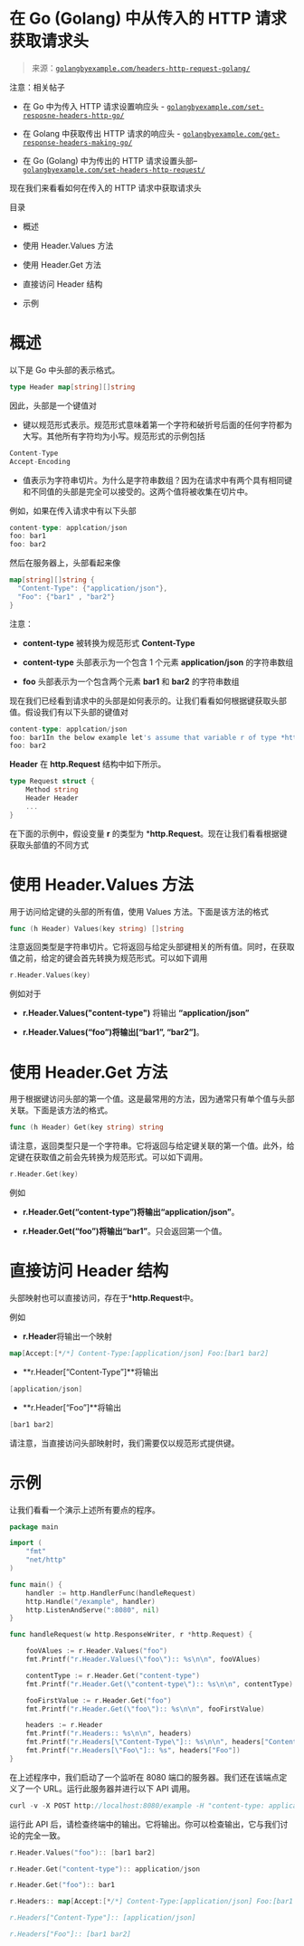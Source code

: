 <!--yml

分类：未分类

日期：2024-10-13 06:31:28

-->

# 在 Go (Golang) 中从传入的 HTTP 请求获取请求头

> 来源：[`golangbyexample.com/headers-http-request-golang/`](https://golangbyexample.com/headers-http-request-golang/)

注意：相关帖子

+   在 Go 中为传入 HTTP 请求设置响应头 - [`golangbyexample.com/set-resposne-headers-http-go/`](https://golangbyexample.com/set-resposne-headers-http-go/)

+   在 Golang 中获取传出 HTTP 请求的响应头 - [`golangbyexample.com/get-response-headers-making-go/`](https://golangbyexample.com/get-response-headers-making-go/)

+   在 Go (Golang) 中为传出的 HTTP 请求设置头部– [`golangbyexample.com/set-headers-http-request/`](https://golangbyexample.com/set-headers-http-request/)

现在我们来看看如何在传入的 HTTP 请求中获取请求头

目录

+   概述

+   使用 Header.Values 方法

+   使用 Header.Get 方法

+   直接访问 Header 结构

+   示例

# **概述**

以下是 Go 中头部的表示格式。

```go
type Header map[string][]string
```

因此，头部是一个键值对

+   键以规范形式表示。规范形式意味着第一个字符和破折号后面的任何字符都为大写。其他所有字符均为小写。规范形式的示例包括

```go
Content-Type
Accept-Encoding
```

+   值表示为字符串切片。为什么是字符串数组？因为在请求中有两个具有相同键和不同值的头部是完全可以接受的。这两个值将被收集在切片中。

例如，如果在传入请求中有以下头部

```go
content-type: applcation/json
foo: bar1
foo: bar2
```

然后在服务器上，头部看起来像

```go
map[string][]string {
  "Content-Type": {"application/json"},
  "Foo": {"bar1" , "bar2"}
}
```

注意：

+   **content-type** 被转换为规范形式 **Content-Type**

+   **content-type** 头部表示为一个包含 1 个元素 **application/json** 的字符串数组

+   **foo** 头部表示为一个包含两个元素 **bar1** 和 **bar2** 的字符串数组

现在我们已经看到请求中的头部是如何表示的。让我们看看如何根据键获取头部值。假设我们有以下头部的键值对

```go
content-type: applcation/json
foo: bar1In the below example let's assume that variable r of type *http.Request type. Now let's see different ways of getting a header value.
foo: bar2
```

**Header** 在 **http.Request** 结构中如下所示。

```go
type Request struct {
    Method string
    Header Header
    ...
}
```

在下面的示例中，假设变量 **r** 的类型为 ***http.Request**。现在让我们看看根据键获取头部值的不同方式

# **使用 Header.Values 方法**

用于访问给定键的头部的所有值，使用 Values 方法。下面是该方法的格式

```go
func (h Header) Values(key string) []string
```

注意返回类型是字符串切片。它将返回与给定头部键相关的所有值。同时，在获取值之前，给定的键会首先转换为规范形式。可以如下调用

```go
r.Header.Values(key)
```

例如对于

+   **r.Header.Values("content-type")** 将输出 **“application/json”**

+   **r.Header.Values(“foo”)**将输出**[“bar1”, “bar2”]**。

# **使用 Header.Get 方法**

用于根据键访问头部的第一个值。这是最常用的方法，因为通常只有单个值与头部关联。下面是该方法的格式。

```go
func (h Header) Get(key string) string
```

请注意，返回类型只是一个字符串。它将返回与给定键关联的第一个值。此外，给定键在获取值之前会先转换为规范形式。可以如下调用。

```go
r.Header.Get(key)
```

例如

+   **r.Header.Get(“content-type”)**将输出**“application/json”**。

+   **r.Header.Get(“foo”)**将输出**“bar1”**。只会返回第一个值。

# **直接访问 Header 结构**

头部映射也可以直接访问，存在于***http.Request**中。

例如

+   **r.Header**将输出一个映射

```go
map[Accept:[*/*] Content-Type:[application/json] Foo:[bar1 bar2]
```

+   **r.Header[“Content-Type”]**将输出

```go
[application/json]
```

+   **r.Header[“Foo”]**将输出

```go
[bar1 bar2]
```

请注意，当直接访问头部映射时，我们需要仅以规范形式提供键。

# **示例**

让我们看看一个演示上述所有要点的程序。

```go
package main

import (
	"fmt"
	"net/http"
)

func main() {
	handler := http.HandlerFunc(handleRequest)
	http.Handle("/example", handler)
	http.ListenAndServe(":8080", nil)
}

func handleRequest(w http.ResponseWriter, r *http.Request) {

	fooVAlues := r.Header.Values("foo")
	fmt.Printf("r.Header.Values(\"foo\"):: %s\n\n", fooVAlues)

	contentType := r.Header.Get("content-type")
	fmt.Printf("r.Header.Get(\"content-type\"):: %s\n\n", contentType)

	fooFirstValue := r.Header.Get("foo")
	fmt.Printf("r.Header.Get(\"foo\"):: %s\n\n", fooFirstValue)

	headers := r.Header
	fmt.Printf("r.Headers:: %s\n\n", headers)
	fmt.Printf("r.Headers[\"Content-Type\"]:: %s\n\n", headers["Content-Type"])
	fmt.Printf("r.Headers[\"Foo\"]:: %s", headers["Foo"])
}
```

在上述程序中，我们启动了一个监听在 8080 端口的服务器。我们还在该端点定义了一个 URL。运行此服务器并进行以下 API 调用。

```go
curl -v -X POST http://localhost:8080/example -H "content-type: application/json" -H "foo: bar1" -H "foo: bar2"
```

运行此 API 后，请检查终端中的输出。它将输出。你可以检查输出，它与我们讨论的完全一致。

```go
r.Header.Values("foo"):: [bar1 bar2]

r.Header.Get("content-type"):: application/json

r.Header.Get("foo"):: bar1

r.Headers:: map[Accept:[*/*] Content-Type:[application/json] Foo:[bar1 bar2] User-Agent:[curl/7.54.0]]

r.Headers["Content-Type"]:: [application/json]

r.Headers["Foo"]:: [bar1 bar2]
```


